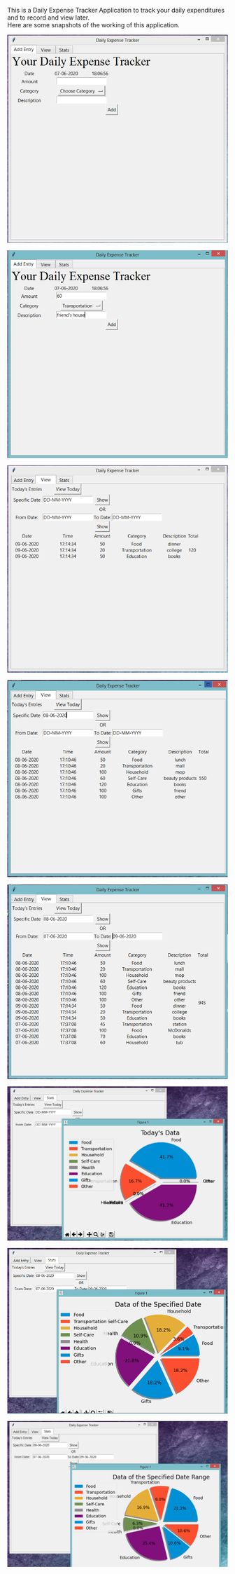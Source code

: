 This is a Daily Expense Tracker Application to track your daily expenditures and to record and view later.  
Here are some snapshots of the working of this application.  

![sns1](https://github.com/Nancy214/Python_clg/blob/master/Final%20Assignment/sns1.PNG)  

![sns2](https://github.com/Nancy214/Python_clg/blob/master/Final%20Assignment/sns2.PNG)  

![sns3](https://github.com/Nancy214/Python_clg/blob/master/Final%20Assignment/sns3.PNG)  

![sns4](https://github.com/Nancy214/Python_clg/blob/master/Final%20Assignment/sns4.PNG)  

![sns5](https://github.com/Nancy214/Python_clg/blob/master/Final%20Assignment/sns5.PNG)  

![sns6](https://github.com/Nancy214/Python_clg/blob/master/Final%20Assignment/sns6.PNG)  

![sns7](https://github.com/Nancy214/Python_clg/blob/master/Final%20Assignment/sns7.PNG)  

![sns8](https://github.com/Nancy214/Python_clg/blob/master/Final%20Assignment/sns8.PNG)  

